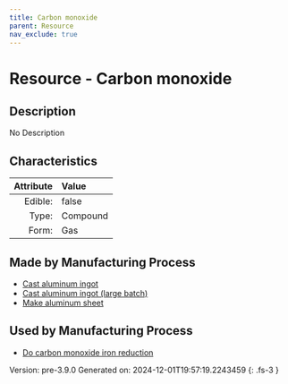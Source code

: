 ```yaml
---
title: Carbon monoxide
parent: Resource
nav_exclude: true
---
```

# Resource - Carbon monoxide

## Description
No Description

## Characteristics

| Attribute      | Value |
|--------:|:------|
|Edible:|false|
|Type:|Compound|
|Form:|Gas|
 
## Made by Manufacturing Process

- [Cast aluminum ingot](../process/cast-aluminum-ingot.html)
- [Cast aluminum ingot (large batch)](../process/cast-aluminum-ingot--large-batch-.html)
- [Make aluminum sheet](../process/make-aluminum-sheet.html)

## Used by Manufacturing Process

- [Do carbon monoxide iron reduction](../process/do-carbon-monoxide-iron-reduction.html)


    

Version: pre-3.9.0 Generated on: 2024-12-01T19:57:19.2243459
{: .fs-3 }
